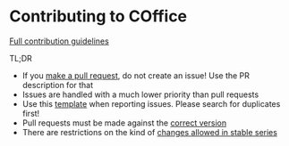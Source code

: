 Contributing to COffice
====================

[Full contribution guidelines](https://github.com/coffice/coffice/wiki/Contributing)

TL;DR

* If you [make a pull request](https://github.com/coffice/coffice/wiki/Contributing#making-pull-requests),
  do not create an issue! Use the PR description for that
* Issues are handled with a much lower priority than pull requests
* Use this [template](https://github.com/coffice/coffice/tree/13.0/.github/ISSUE_TEMPLATE.md)
  when reporting issues. Please search for duplicates first!
* Pull requests must be made against the [correct version](https://github.com/coffice/coffice/wiki/Contributing#against-which-version-should-i-submit-a-patch)
* There are restrictions on the kind of [changes allowed in stable series](https://github.com/coffice/coffice/wiki/Contributing#what-does-stable-mean)
